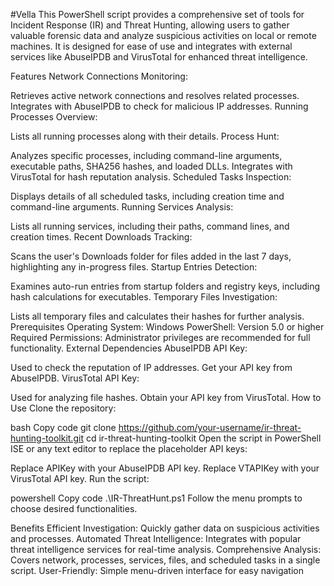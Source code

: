 #Vella
This PowerShell script provides a comprehensive set of tools for Incident Response (IR) and Threat Hunting, allowing users to gather valuable forensic data and analyze suspicious activities on local or remote machines. It is designed for ease of use and integrates with external services like AbuseIPDB and VirusTotal for enhanced threat intelligence.

Features
Network Connections Monitoring:

Retrieves active network connections and resolves related processes.
Integrates with AbuseIPDB to check for malicious IP addresses.
Running Processes Overview:

Lists all running processes along with their details.
Process Hunt:

Analyzes specific processes, including command-line arguments, executable paths, SHA256 hashes, and loaded DLLs.
Integrates with VirusTotal for hash reputation analysis.
Scheduled Tasks Inspection:

Displays details of all scheduled tasks, including creation time and command-line arguments.
Running Services Analysis:

Lists all running services, including their paths, command lines, and creation times.
Recent Downloads Tracking:

Scans the user's Downloads folder for files added in the last 7 days, highlighting any in-progress files.
Startup Entries Detection:

Examines auto-run entries from startup folders and registry keys, including hash calculations for executables.
Temporary Files Investigation:

Lists all temporary files and calculates their hashes for further analysis.
Prerequisites
Operating System: Windows
PowerShell: Version 5.0 or higher
Required Permissions: Administrator privileges are recommended for full functionality.
External Dependencies
AbuseIPDB API Key:

Used to check the reputation of IP addresses.
Get your API key from AbuseIPDB.
VirusTotal API Key:

Used for analyzing file hashes.
Obtain your API key from VirusTotal.
How to Use
Clone the repository:

bash
Copy code
git clone https://github.com/your-username/ir-threat-hunting-toolkit.git
cd ir-threat-hunting-toolkit
Open the script in PowerShell ISE or any text editor to replace the placeholder API keys:

Replace APIKey with your AbuseIPDB API key.
Replace VTAPIKey with your VirusTotal API key.
Run the script:

powershell
Copy code
.\IR-ThreatHunt.ps1
Follow the menu prompts to choose desired functionalities.

Benefits
Efficient Investigation: Quickly gather data on suspicious activities and processes.
Automated Threat Intelligence: Integrates with popular threat intelligence services for real-time analysis.
Comprehensive Analysis: Covers network, processes, services, files, and scheduled tasks in a single script.
User-Friendly: Simple menu-driven interface for easy navigation
